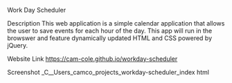 Work Day Scheduler

Description
This web application is a simple calendar application that allows the user to save events for each hour of the day. This app will run in the browswer and feature dynamically updated HTML and CSS powered by jQuery.

Website Link
https://cam-cole.github.io/workday-scheduler

Screenshot
_C__Users_camco_projects_workday-scheduler_index html